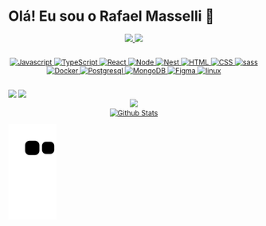 # Olá! Eu sou o Rafael Masselli 👋

<div align="center">
<a href="https://github.com/rafaelmasselli">
  <img height="180em" src="https://github-readme-stats.vercel.app/api?username=rafaelmasselli&show_icons=true&theme=dark&include_all_commits=true&count_private=true"/>
 <img height="180em" src="https://github-readme-stats.vercel.app/api/top-langs/?username=rafaelmasselli&layout=compact&langs_count=7&theme=dark"/>
</a>
</div>

## 

<div align="center">
  <a href="https://www.linkedin.com/in/rafael-masselli-740921214/">
   <img height="30em"  width="40" src="https://cdn.jsdelivr.net/gh/devicons/devicon/icons/javascript/javascript-original.svg" alt="Javascript"/>
   <img height="30em"  width="40"src="https://cdn.jsdelivr.net/gh/devicons/devicon/icons/typescript/typescript-original.svg" alt="TypeScript"/>
   <img  height="30em"  width="40" src="https://cdn.jsdelivr.net/gh/devicons/devicon/icons/react/react-original.svg" alt="React"/>
   <img height="30em"  width="40" src="https://cdn.jsdelivr.net/gh/devicons/devicon/icons/nodejs/nodejs-original.svg" alt="Node"/>
   <img height="30em"  width="40" src="https://cdn.jsdelivr.net/gh/devicons/devicon/icons/nestjs/nestjs-plain.svg" alt="Nest" />
   <img height="30em"  width="40" src="https://cdn.jsdelivr.net/gh/devicons/devicon/icons/html5/html5-original.svg" alt="HTML"/>
  <img height="30em" width="40" src="https://cdn.jsdelivr.net/gh/devicons/devicon/icons/css3/css3-original.svg"  alt="CSS" />
  <img height="30rem"  width="40" src="https://cdn.jsdelivr.net/gh/devicons/devicon/icons/sass/sass-original.svg" alt="sass"/>
  <img height="30rem"  width="40" src="https://cdn.jsdelivr.net/gh/devicons/devicon/icons/docker/docker-original.svg" alt="Docker" />
  <img height="30em" width="40" src="https://cdn.jsdelivr.net/gh/devicons/devicon/icons/postgresql/postgresql-original.svg" alt="Postgresql"/>
  <img  height="30em" width="40"  src="https://cdn.jsdelivr.net/gh/devicons/devicon/icons/mongodb/mongodb-original.svg" alt="MongoDB"/>
    <img height="30em" width="40"  src="https://cdn.jsdelivr.net/gh/devicons/devicon/icons/figma/figma-original.svg" alt="Figma"/>
    <img height="30em" width="40" src="https://cdn.jsdelivr.net/gh/devicons/devicon/icons/linux/linux-original.svg" alt="linux"/>
  </a>
</div>

## 

<div>
  <a href="https://github.com/rafaelmasselli">
  <a href = "mailto:rafaelmasselli0@gmail.com"><img src="https://img.shields.io/badge/-Gmail-%23333?style=for-the-badge&logo=gmail&logoColor=white" target="_blank"></a>
      <a href="https://www.linkedin.com/in/rafael-masselli-740921214/" target="_blank"><img src= "https://img.shields.io/badge/LinkedIn-0077B5?style=for-the-badge&logo=linkedin&logoColor=white">
</div>


<div align="center">
<img height="200em" src="https://octodex.github.com/images/murakamicat.png"/>
</div>


<div align="center">
  <a href="https://www.linkedin.com/in/rafael-masselli-740921214/">
    <img src="https://raw.githubusercontent.com/bornmay/bornmay/Update/svg/Bottom.svg" alt="Github Stats" />
</div>

![Snake animation](https://github.com/rafaelmasselli/rafaelmasselli/blob/output/github-contribution-grid-snake.svg)
